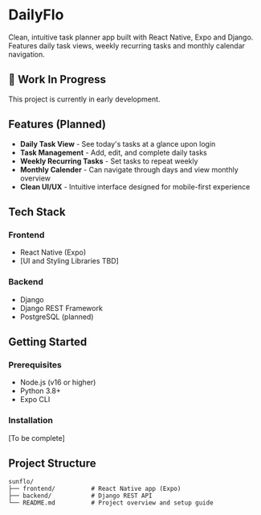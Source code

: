 # DailyFlo
Clean, intuitive task planner app built with React Native, Expo and Django. Features daily task views, weekly recurring tasks and monthly calendar navigation.
## 🚧 Work In Progress
This project is currently in early development.
## Features (Planned)
- **Daily Task View** - See today's tasks at a glance upon login
- **Task Management** - Add, edit, and complete daily tasks
- **Weekly Recurring Tasks** - Set tasks to repeat weekly
- **Monthly Calender** - Can navigate through days and view monthly overview
- **Clean UI/UX** - Intuitive interface designed for mobile-first experience
## Tech Stack
### Frontend
- React Native (Expo)
- [UI and Styling Libraries TBD]
### Backend
- Django
- Django REST Framework
- PostgreSQL (planned)
## Getting Started
### Prerequisites
- Node.js (v16 or higher)
- Python 3.8+
- Expo CLI
### Installation
[To be complete]
## Project Structure
```plaintext
sunflo/
├── frontend/          # React Native app (Expo)
├── backend/           # Django REST API
└── README.md          # Project overview and setup guide

